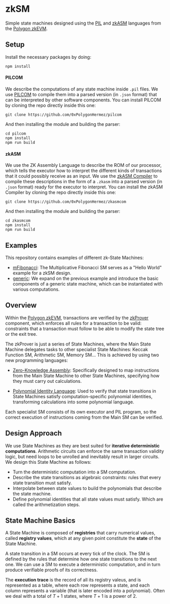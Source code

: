 # zkSM

Simple state machines designed using the [PIL](https://github.com/0xPolygonHermez/pilcom) and [zkASM](https://github.com/0xPolygonHermez/zkasmcom) languages from the [Polygon zkEVM](https://github.com/0xPolygonHermez).

## Setup 

Install the necessary packages by doing:

```
npm install
```

#### PILCOM

We describe the computations of any state machine inside `.pil` files. We use [PILCOM](https://github.com/0xPolygonHermez/pilcom) to compile them into a parsed version (in `.json` format) that can be interpreted by other software components. You can install PILCOM by cloning the repo directly inside this one:

```
git clone https://github.com/0xPolygonHermez/pilcom
```

And then installing the module and building the parser:

```
cd pilcom
npm install
npm run build
```

#### zkASM

We use the ZK Assembly Language to describe the ROM of our processor, which tells the executor how to interpret the different kinds of transactions that it could possibly receive as an input. We use the [zkASM Compiler](https://github.com/0xPolygonHermez/zkasmcom) to compile these descriptions in the form of a `.zkasm` into a parsed version (in `.json` format) ready for the executor to interpret. You can install the zkASM Compiler by cloning the repo directly inside this one:

```
git clone https://github.com/0xPolygonHermez/zkasmcom
```

And then installing the module and building the parser:

```
cd zkasmcom
npm install
npm run build
```

## Examples

This repository contains examples of different zk-State Machines:
- [mFibonacci](./mfibonacci/): The Multiplicative Fibonacci SM serves as a "Hello World" example for a zkSM design.
- [generic](./generic/): We expand on the previous example and introduce the basic components of a generic state machine, which can be instantiated with various computations.

## Overview
Within the [Polygon zkEVM](https://github.com/0xPolygonHermez), transactions are verified by the [zkProver](https://github.com/0xPolygonHermez/zkevm-prover) component, which enforces all rules for a transaction to be valid: constraints that a transaction must follow to be able to modify the state tree or the exit tree.

The zkProver is just a series of State Machines, where the Main State Machine delegates tasks to other specialist State Machines: Keccak Function SM, Arithmetic SM, Memory SM... This is achieved by using two new programming languages:

- [Zero-Knowledge Assembly](https://github.com/0xPolygonHermez/zkasmcom): Specifically designed to map instructions from the Main State Machine to other State Machines, specifying how they must carry out calculations. 

- [Polynomial Identity Language](https://github.com/0xPolygonHermez/pilcom): Used to verify that state transitions in State Machines satisfy computation-specific polynomial identities, transforming calculations into some polynomial language.

Each specialist SM consists of its own executor and PIL program, so the correct execution of instructions coming from the Main SM can be verified. 

## Design Approach
We use State Machines as they are best suited for **iterative deterministic computations**. Arithmetic circuits can enforce the same transaction validity logic, but need loops to be unrolled and inevitably result in larger circuits. We design this State Machine as follows:
- Turn the deterministic computation into a SM computation.
- Describe the state transitions as algebraic constraints: rules that every state transition must satisfy.
- Interpolate between state values to build the polynomials that describe the state machine.
- Define polynomial identities that all state values must satisfy.
Which are called the arithmetization steps.

## State Machine Basics
A State Machine is composed of **registries** that carry numerical values, called **registry values**, which at any given point constitute the **state** of the State Machine.

A state transition in a SM occurs at every tick of the clock. The SM is defined by the rules that determine how one state transitions to the next one. We can use a SM to execute a deterministic computation, and in turn produce verifiable proofs of its correctness. 

The **execution trace** is the record of all its registry valeus, and is represented as a table, where each row represents a state, and each column represents a variable (that is later encoded into a polynomial). Often we deal with a total of $T + 1$ states, where $T + 1$ is a power of $2$.
